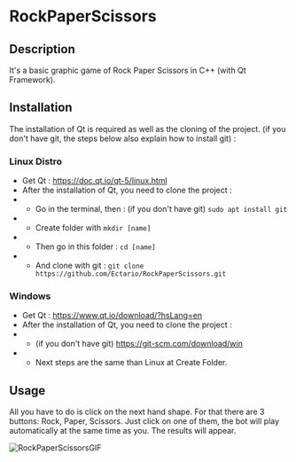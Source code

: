 # RockPaperScissors

## Description

It's a basic graphic game of Rock Paper Scissors in C++ (with Qt Framework).

## Installation

The installation of Qt is required as well as the cloning of the project. (if you don't have git,
the steps below also explain how to install git) :

### Linux Distro

- Get Qt : https://doc.qt.io/qt-5/linux.html 
- After the installation of Qt, you need to clone the project : 
- - Go in the terminal, then : (if you don't have git) `sudo apt install git`
- - Create folder with `mkdir [name]`
- - Then go in this folder : `cd [name]`
- - And clone with git : `git clone https://github.com/Ectario/RockPaperScissors.git`

### Windows

- Get Qt : https://www.qt.io/download/?hsLang=en
- After the installation of Qt, you need to clone the project :
- - (if you don't have git) https://git-scm.com/download/win
- - Next steps are the same than Linux at Create Folder.

## Usage

All you have to do is click on the next hand shape. For that there are 3 buttons: Rock, Paper, Scissors. Just click on one of them, the bot will play automatically at the same time as you. The results will appear.

![RockPaperScissorsGIF](https://user-images.githubusercontent.com/61197119/121219411-f31d8080-c883-11eb-9261-b441238172f0.gif)

